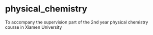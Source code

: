 # physical_chemistry
To accompany the supervision part of the 2nd year physical chemistry course in Xiamen University
